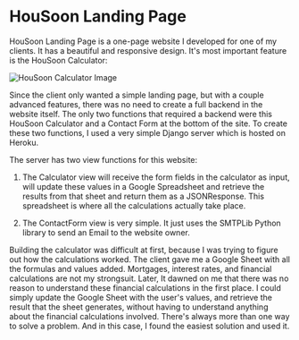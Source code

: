 # HouSoon Landing Page
HouSoon Landing Page is a one-page website I developed for one of my clients. It has a beautiful and responsive design. It's most important feature is the HouSoon Calculator:

![HouSoon Calculator Image](https://i.postimg.cc/k46JGfWT/image.png)

Since the client only wanted a simple landing page, but with a couple advanced features, there was no need to create a full backend in the website itself. The only two functions that required a backend were this HouSoon Calculator and a Contact Form at the bottom of the site. To create these two functions, I used a very simple Django server which is hosted on Heroku.

The server has two view functions for this website:
1. The Calculator view will receive the form fields in the calculator as input, will update these values in a Google Spreadsheet and retrieve the results from that sheet and return them as a JSONResponse. This spreadsheet is where all the calculations actually take place.

2. The ContactForm view is very simple. It just uses the SMTPLib Python library to send an Email to the website owner.

Building the calculator was difficult at first, because I was trying to figure out how the calculations worked. The client gave me a Google Sheet with all the formulas and values added. Mortgages, interest rates, and financial calculations are not my strongsuit. Later, It dawned on me that there was no reason to understand these financial calculations in the first place. I could simply update the Google Sheet with the user's values, and retrieve the result that the sheet generates, without having to understand anything about the financial calculations involved.
There's always more than one way to solve a problem. And in this case, I found the easiest solution and used it.
